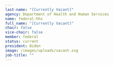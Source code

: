 ```yaml
---
last-name: "[Currently Vacant]"
agency: Department of Health and Human Services
name: federal-hhs
full_name: "[Currently Vacant]"
chair: false
vice-chair: false
member: federal
status: current
president: Biden
image: /images/uploads/vacant.svg
job-title: ""
---
```

